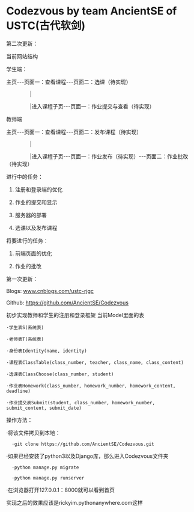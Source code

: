 # Codezvous by team AncientSE of USTC(古代软剑)

第二次更新：

当前网站结构

学生端：

主页---页面一：查看课程---页面二：选课（待实现）

                  |         
		  
                  |进入课程子页---页面一：作业提交与查看（待实现）
		  
教师端

主页---页面一：查看课程---页面二：发布课程（待实现）

                  |         
		  
                  |进入课程子页---页面一：作业发布（待实现）---页面二：作业批改（待实现）

进行中的任务：

1. 注册和登录端的优化

2. 作业的提交和显示

3. 服务器的部署

4. 选课以及发布课程

将要进行的任务：

1. 前端页面的优化

2. 作业的批改



第一次更新：

Blogs: www.cnblogs.com/ustc-rjgc

Github: https://github.com/AncientSE/Codezvous

初步实现教师和学生的注册和登录框架
当前Model里面的表

	·学生表S(系统表)
	
	·老师表T(系统表)
	
	·身份表Identity(name, identity)
	
	·课程表ClassTable(class_number, teacher, class_name, class_content)
	
	·选课表ClassChoose(class_number, student)
	
	·作业表Homework(class_number, homework_number, homework_content, deadline)
	
	·作业提交表Submit(student, class_number, homework_number, submit_content, submit_date)
	
操作方法：

   ·将该文件拷贝到本地：

      ·git clone https://github.com/AncientSE/Codezvous.git 
  
   ·如果已经安装了python3以及Django库，那么进入Codezvous文件夹
  
      ·python manage.py migrate
      
      ·python manage.py runserver
      
   ·在浏览器打开127.0.0.1：8000就可以看到首页
      
      
实现之后的效果应该是rickyim.pythonanywhere.com这样



